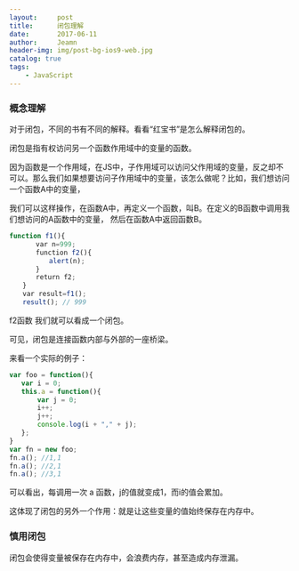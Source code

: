 ```yaml
---
layout:     post
title:      闭包理解
date:       2017-06-11
author:     Jeamn
header-img: img/post-bg-ios9-web.jpg
catalog: true
tags:
    - JavaScript
---
```

### 概念理解
对于闭包，不同的书有不同的解释。看看“红宝书”是怎么解释闭包的。

闭包是指有权访问另一个函数作用域中的变量的函数。

因为函数是一个作用域，在JS中，子作用域可以访问父作用域的变量，反之却不可以。那么我们如果想要访问子作用域中的变量，该怎么做呢？比如，我们想访问一个函数A中的变量，

我们可以这样操作，在函数A中，再定义一个函数，叫B。在定义的B函数中调用我们想访问的A函数中的变量，
然后在函数A中返回函数B。
<!--more-->

```js
function f1(){
　　　　var n=999;
　　　　function f2(){
　　　　　　alert(n); 
　　　　}
　　　　return f2;
　　}
　　var result=f1();
　　result(); // 999
```
 f2函数 我们就可以看成一个闭包。
 
 可见，闭包是连接函数内部与外部的一座桥梁。
 
 来看一个实际的例子：
 
 ```js
 var foo = function(){
	var i = 0;
	this.a = function(){
		var j = 0;
		i++;
		j++;
		console.log(i + "," + j);
	};
}
var fn = new foo;
fn.a(); //1,1
fn.a(); //2,1
fn.a(); //3,1
 ```
 可以看出，每调用一次 a 函数，j的值就变成1，而i的值会累加。
 
 这体现了闭包的另外一个作用：就是让这些变量的值始终保存在内存中。
 
### 慎用闭包
闭包会使得变量被保存在内存中，会浪费内存，甚至造成内存泄漏。







